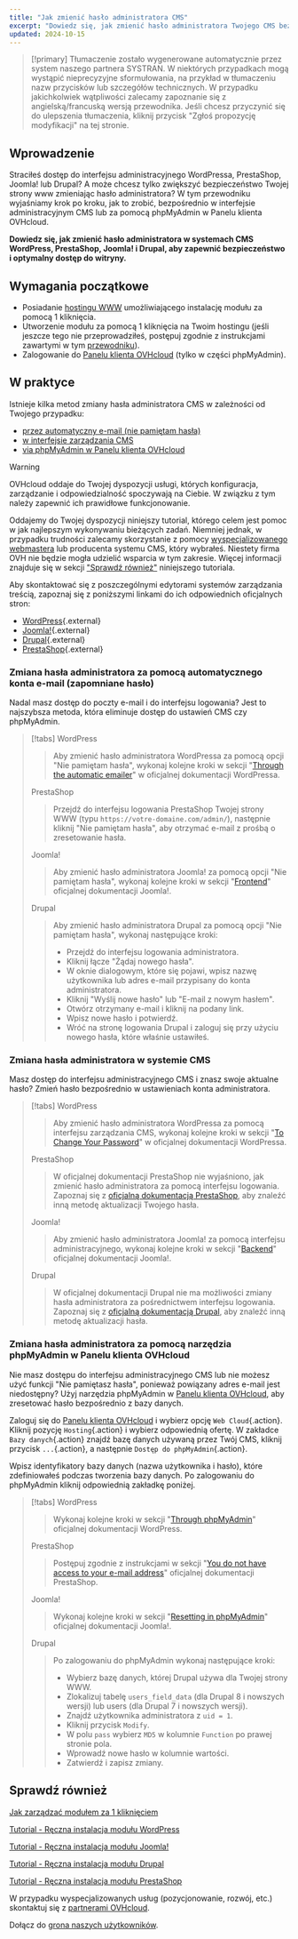 ```yaml
---
title: "Jak zmienić hasło administratora CMS"
excerpt: "Dowiedz się, jak zmienić hasło administratora Twojego CMS bezpośrednio w interfejsie zarządzania CMS lub za pomocą narzędzia phpMyAdmin w Panelu klienta OVHcloud"
updated: 2024-10-15
---
```


> [!primary]
> Tłumaczenie zostało wygenerowane automatycznie przez system naszego partnera SYSTRAN. W niektórych przypadkach mogą wystąpić nieprecyzyjne sformułowania, na przykład w tłumaczeniu nazw przycisków lub szczegółów technicznych. W przypadku jakichkolwiek wątpliwości zalecamy zapoznanie się z angielską/francuską wersją przewodnika. Jeśli chcesz przyczynić się do ulepszenia tłumaczenia, kliknij przycisk "Zgłoś propozycję modyfikacji" na tej stronie.
>

## Wprowadzenie

Straciłeś dostęp do interfejsu administracyjnego WordPressa, PrestaShop, Joomla! lub Drupal? A może chcesz tylko zwiększyć bezpieczeństwo Twojej strony www zmieniając hasło administratora? W tym przewodniku wyjaśniamy krok po kroku, jak to zrobić, bezpośrednio w interfejsie administracyjnym CMS lub za pomocą phpMyAdmin w Panelu klienta OVHcloud.

**Dowiedz się, jak zmienić hasło administratora w systemach CMS WordPress, PrestaShop, Joomla! i Drupal, aby zapewnić bezpieczeństwo i optymalny dostęp do witryny.**

## Wymagania początkowe

- Posiadanie [hostingu WWW](/links/web/hosting) umożliwiającego instalację modułu za pomocą 1 kliknięcia.
- Utworzenie modułu za pomocą 1 kliknięcia na Twoim hostingu (jeśli jeszcze tego nie przeprowadziłeś, postępuj zgodnie z instrukcjami zawartymi w tym [przewodniku](/pages/web_cloud/web_hosting/cms_install_1_click_modules)).
- Zalogowanie do [Panelu klienta OVHcloud](/links/manager) (tylko w części phpMyAdmin).

## W praktyce

Istnieje kilka metod zmiany hasła administratora CMS w zależności od Twojego przypadku:

- [przez automatyczny e-mail (nie pamiętam hasła)](#via-email)
- [w interfejsie zarządzania CMS](#via-cms)
- [via phpMyAdmin w Panelu klienta OVHcloud](#via-phpMyAdmin)

> [!warning]
>
> OVHcloud oddaje do Twojej dyspozycji usługi, których konfiguracja, zarządzanie i odpowiedzialność spoczywają na Ciebie. W związku z tym należy zapewnić ich prawidłowe funkcjonowanie.
> 
> Oddajemy do Twojej dyspozycji niniejszy tutorial, którego celem jest pomoc w jak najlepszym wykonywaniu bieżących zadań. Niemniej jednak, w przypadku trudności zalecamy skorzystanie z pomocy [wyspecjalizowanego webmastera](/links/partner) lub producenta systemu CMS, który wybrałeś. Niestety firma OVH nie będzie mogła udzielić wsparcia w tym zakresie. Więcej informacji znajduje się w sekcji ["Sprawdź również"](#go-further) niniejszego tutoriala.
>
> Aby skontaktować się z poszczególnymi edytorami systemów zarządzania treścią, zapoznaj się z poniższymi linkami do ich odpowiednich oficjalnych stron:
>
> - [WordPress](https://wordpress.com/support/){.external}
> - [Joomla!](https://www.joomla.org/){.external}
> - [Drupal](https://www.drupal.org/){.external}
> - [PrestaShop](https://www.prestashop.com/en/support){.external}

### Zmiana hasła administratora za pomocą automatycznego konta e-mail (zapomniane hasło) <a name="via-email"></a>

Nadal masz dostęp do poczty e-mail i do interfejsu logowania? Jest to najszybsza metoda, która eliminuje dostęp do ustawień CMS czy phpMyAdmin.

> [!tabs]
> WordPress
>>
>> Aby zmienić hasło administratora WordPressa za pomocą opcji "Nie pamiętam hasła", wykonaj kolejne kroki w sekcji "[Through the automatic emailer](https://wordpress.org/documentation/article/reset-your-password/#through-the-automatic-emailer)" w oficjalnej dokumentacji WordPressa.
>>
> PrestaShop
>>
>> Przejdź do interfejsu logowania PrestaShop Twojej strony WWW (typu `https://votre-domaine.com/admin/`), następnie kliknij "Nie pamiętam hasła", aby otrzymać e-mail z prośbą o zresetowanie hasła.
>>
> Joomla!
>>
>> Aby zmienić hasło administratora Joomla! za pomocą opcji "Nie pamiętam hasła", wykonaj kolejne kroki w sekcji "[Frontend](https://docs.joomla.org/Resetting_a_user_password/en)" oficjalnej dokumentacji Joomla!.
>>
> Drupal
>>
>> Aby zmienić hasło administratora Drupal za pomocą opcji "Nie pamiętam hasła", wykonaj następujące kroki:
>>
>> - Przejdź do interfejsu logowania administratora.
>> - Kliknij łącze "Żądaj nowego hasła".
>> - W oknie dialogowym, które się pojawi, wpisz nazwę użytkownika lub adres e-mail przypisany do konta administratora.
>> - Kliknij "Wyślij nowe hasło" lub "E-mail z nowym hasłem".
>> - Otwórz otrzymany e-mail i kliknij na podany link.
>> - Wpisz nowe hasło i potwierdź.
>> - Wróć na stronę logowania Drupal i zaloguj się przy użyciu nowego hasła, które właśnie ustawiłeś.

### Zmiana hasła administratora w systemie CMS <a name="via-cms"></a>

Masz dostęp do interfejsu administracyjnego CMS i znasz swoje aktualne hasło? Zmień hasło bezpośrednio w ustawieniach konta administratora.

> [!tabs]
> WordPress
>> Aby zmienić hasło administratora WordPressa za pomocą interfejsu zarządzania CMS, wykonaj kolejne kroki w sekcji "[To Change Your Password](https://wordpress.org/documentation/article/reset-your-password/#to-change-your-password)" w oficjalnej dokumentacji WordPressa.
>>
> PrestaShop
>>
>> W oficjalnej dokumentacji PrestaShop nie wyjaśniono, jak zmienić hasło administratora za pomocą interfejsu logowania. Zapoznaj się z [oficjalną dokumentacją PrestaShop](https://help-center.prestashop.com/hc/en-us/articles/10799006732818-Recover-your-admin-password), aby znaleźć inną metodę aktualizacji Twojego hasła.
>>
> Joomla!
>>
>> Aby zmienić hasło administratora Joomla! za pomocą interfejsu administracyjnego, wykonaj kolejne kroki w sekcji "[Backend](https://docs.joomla.org/Resetting_a_user_password/en)" oficjalnej dokumentacji Joomla!.
>>
> Drupal
>>
>> W oficjalnej dokumentacji Drupal nie ma możliwości zmiany hasła administratora za pośrednictwem interfejsu logowania. Zapoznaj się z [oficjalną dokumentacją Drupal](https://www.drupal.org/node/44164), aby znaleźć inną metodę aktualizacji hasła.

### Zmiana hasła administratora za pomocą narzędzia phpMyAdmin w Panelu klienta OVHcloud <a name="via-phpmyadmin"></a>

Nie masz dostępu do interfejsu administracyjnego CMS lub nie możesz użyć funkcji "Nie pamiętasz hasła", ponieważ powiązany adres e-mail jest niedostępny? Użyj narzędzia phpMyAdmin w [Panelu klienta OVHcloud](/links/manager), aby zresetować hasło bezpośrednio z bazy danych.

Zaloguj się do [Panelu klienta OVHcloud](/links/manager) i wybierz opcję `Web Cloud`{.action}. Kliknij pozycję `Hosting`{.action} i wybierz odpowiednią ofertę. W zakładce `Bazy danych`{.action} znajdź bazę danych używaną przez Twój CMS, kliknij przycisk `...`{.action}, a następnie `Dostęp do phpMyAdmin`{.action}.

Wpisz identyfikatory bazy danych (nazwa użytkownika i hasło), które zdefiniowałeś podczas tworzenia bazy danych. Po zalogowaniu do phpMyAdmin kliknij odpowiednią zakładkę poniżej.

> [!tabs]
> WordPress
>>
>> Wykonaj kolejne kroki w sekcji "[Through phpMyAdmin](https://wordpress.org/documentation/article/reset-your-password/#through-phpmyadmin)" oficjalnej dokumentacji WordPress.
>>
> PrestaShop
>>
>> Postępuj zgodnie z instrukcjami w sekcji "[You do not have access to your e-mail address](https://help-center.prestashop.com/hc/en-us/articles/10799006732818-Recover-your-admin-password)" oficjalnej dokumentacji PrestaShop.
>>
> Joomla!
>>
>> Wykonaj kolejne kroki w sekcji "[Resetting in phpMyAdmin](https://docs.joomla.org/Resetting_a_user_password/en)" oficjalnej dokumentacji Joomla!.
>>
> Drupal
>>
>> Po zalogowaniu do phpMyAdmin wykonaj następujące kroki:
>>
>> - Wybierz bazę danych, której Drupal używa dla Twojej strony WWW.
>> - Zlokalizuj tabelę `users_field_data` (dla Drupal 8 i nowszych wersji) lub users (dla Drupal 7 i nowszych wersji).
>> - Znajdź użytkownika administratora z `uid = 1`.
>> - Kliknij przycisk `Modify`.
>> - W polu `pass` wybierz `MD5` w kolumnie `Function` po prawej stronie pola.
>> - Wprowadź nowe hasło w kolumnie wartości.
>> - Zatwierdź i zapisz zmiany.

## Sprawdź również <a name="go-further"></a>

[Jak zarządzać modułem za 1 kliknięciem](/pages/web_cloud/web_hosting/cms_manage_1_click_module)

[Tutorial - Ręczna instalacja modułu WordPress](/pages/web_cloud/web_hosting/cms_manual_installation_wordpress)

[Tutorial - Ręczna instalacja modułu Joomla!](/pages/web_cloud/web_hosting/cms_manual_installation_joomla)

[Tutorial - Ręczna instalacja modułu Drupal](/pages/web_cloud/web_hosting/cms_manual_installation_drupal)

[Tutorial - Ręczna instalacja modułu PrestaShop](/pages/web_cloud/web_hosting/cms_manual_installation_prestashop)
 
W przypadku wyspecjalizowanych usług (pozycjonowanie, rozwój, etc.) skontaktuj się z [partnerami OVHcloud](/links/partner).
 
Dołącz do [grona naszych użytkowników](/links/community).